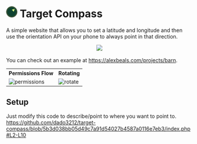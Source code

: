# <img src="/favicon/favicon.svg?raw=true" height="30px" alt="Target Compass Logo"/> Target Compass

A simple website that allows you to set a latitude and longitude and then use the orientation API on your phone to always point in that direction.

<p align="center">
  <img src="https://github.com/user-attachments/assets/9f4cbe70-a8f4-4d08-b2e3-0cafd15c586d">
</p>

You can check out an example at https://alexbeals.com/projects/barn.

<table align="center">
  <tr>
    <th>Permissions Flow</th>
     <th>Rotating</th>
  </tr>
  <tr>
    <td><img height="500" alt="permissions" src="https://github.com/user-attachments/assets/3d7907c0-ea52-4f85-a519-d55ccd7433db"></td>
    <td><img height="500" alt="rotate" src="https://github.com/user-attachments/assets/c4b1bff8-2a36-4154-99ba-9d3c144895dd"></td>
  </tr>
</table>

## Setup

Just modify this code to describe/point to where you want to point to.
https://github.com/dado3212/target-compass/blob/5b3d038bb05d49c7a91d54027b4587a0116e7eb3/index.php#L2-L10
